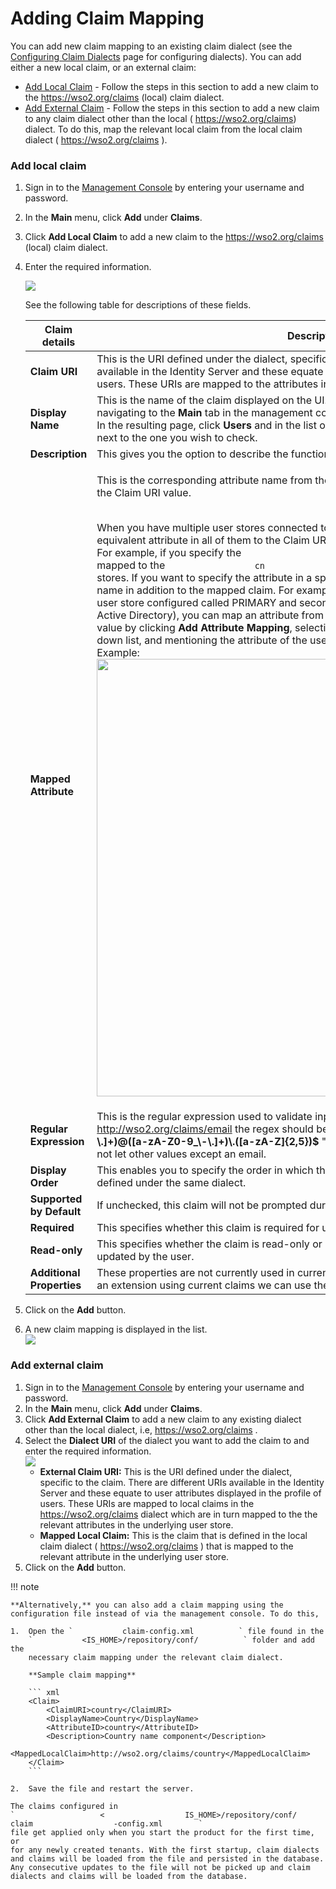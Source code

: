 # Adding Claim Mapping

You can add new claim mapping to an existing claim dialect (see the
[Configuring Claim Dialects](_Configuring_Claim_Dialects_) page for
configuring dialects). You can add either a new local claim, or an
external claim:

-   [Add Local Claim](#AddingClaimMapping-Addlocalclaim) - Follow the
    steps in this section to add a new claim to the
    https://wso2.org/claims (local) claim dialect.
-   [Add External Claim](#AddingClaimMapping-Addexternalclaim) - Follow
    the steps in this section to add a new claim to any claim dialect
    other than the local ( https://wso2.org/claims) dialect. To do this,
    map the relevant local claim from the local claim dialect (
    https://wso2.org/claims ).

### Add local claim

1.  Sign in to the [Management
    Console](../../setup/getting-started-with-the-management-console) by entering
    your username and password.
2.  In the **Main** menu, click **Add** under **Claims**.
3.  Click **Add Local Claim** to add a new claim to the
    https://wso2.org/claims (local) claim dialect.

4.  Enter the required information.  

    ![]( ../../assets/img/103330409/103330416.png) 

    See the following table for descriptions of these fields.

    <table>
    <colgroup>
    <col style="width: 50%" />
    <col style="width: 50%" />
    </colgroup>
    <thead>
    <tr class="header">
    <th>Claim details</th>
    <th>Description</th>
    </tr>
    </thead>
    <tbody>
    <tr class="odd">
    <td><strong>Claim URI</strong></td>
    <td>This is the URI defined under the dialect, specific to the claim. There are different URIs available in the Identity Server and these equate to user attributes displayed in the profile of users. These URIs are mapped to the attributes in the underlying user store.</td>
    </tr>
    <tr class="even">
    <td><strong>Display Name</strong></td>
    <td>This is the name of the claim displayed on the UI. This can be viewed in the user's profile by navigating to the <strong>Main</strong> tab in the management console and clicking <strong>List</strong> in <strong>Users and Roles</strong> . In the resulting page, click <strong>Users</strong> and in the list of users that are displayed, click <strong>User Profile</strong> next to the one you wish to check.</td>
    </tr>
    <tr class="odd">
    <td><strong>Description</strong></td>
    <td>This gives you the option to describe the functionality of the claim.</td>
    </tr>
    <tr class="even">
    <td><strong>Mapped Attribute</strong></td>
    <td><div class="content-wrapper">
    <p>This is the corresponding attribute name from the underlying user store that is mapped to the Claim URI value.<br />
    <br />
    </p>
    <p>When you have multiple user stores connected to the Identity Server, this maps the equivalent attribute in all of them to the Claim URI you are configuring.<br />
    For example, if you specify the <code>                 cn                </code> attribute, this is mapped to the <code>                 cn                </code> attribute in all the connected user stores. If you want to specify the attribute in a specific user store, you must add the domain name in addition to the mapped claim. For example, in a scenario where you have a primary user store configured called PRIMARY and secondary user stores called AD (representing Active Directory), you can map an attribute from each of these user stores to the Claim URI value by clicking <strong>Add Attribute Mapping</strong>, selecting the respective user store from the drop-down list, and mentioning the attribute of the userstore the attribute needs to be mapped to.<br />
    Example:<br />
    <img src=" ../../assets/img/103330409/103330410.png" width="700" /></p>
    </div></td>
    </tr>
    <tr class="odd">
    <td><strong>Regular Expression</strong></td>
    <td>This is the regular expression used to validate inputs. Example : For a claim URI like <a href="http://wso2.org/claims/email">http://wso2.org/claims/email</a> the regex should be something like " <strong>^([a-zA-Z0-9_\-\.]+)@([a-zA-Z0-9_\-\.]+)\.([a-zA-Z]{2,5})$</strong> ". This will validate the claim value and will not let other values except an email.</td>
    </tr>
    <tr class="even">
    <td><strong>Display Order</strong></td>
    <td>This enables you to specify the order in which the claim is displayed, among the other claims defined under the same dialect.</td>
    </tr>
    <tr class="odd">
    <td><strong>Supported by Default</strong></td>
    <td>If unchecked, this claim will not be prompted during user registration.</td>
    </tr>
    <tr class="even">
    <td><strong>Required</strong></td>
    <td>This specifies whether this claim is required for user registration.</td>
    </tr>
    <tr class="odd">
    <td><strong>Read-only</strong></td>
    <td>This specifies whether the claim is read-only or not. If the claim is read-only, it can't be updated by the user.</td>
    </tr>
    <tr class="even">
    <td><strong>Additional Properties</strong></td>
    <td>These properties are not currently used in current WSO2 Identity server. If we need to write an extension using current claims we can use these property values.</td>
    </tr>
    </tbody>
    </table>

5.  Click on the **Add** button.
6.  A new claim mapping is displayed in the list.  
    ![]( ../../assets/img/103330409/103330417.png)

### Add external claim

1.  Sign in to the [Management
    Console](../../setup/getting-started-with-the-management-console) by entering
    your username and password.
2.  In the **Main** menu, click **Add** under **Claims**.
3.  Click **Add External Claim** to add a new claim to any existing
    dialect other than the local dialect, i.e, https://wso2.org/claims .
4.  Select the **Dialect URI** of the dialect you want to add the claim
    to and enter the required information.  
    ![]( ../../assets/img/103330409/103330415.png) 
    -   **External Claim URI:** This is the URI defined under the
        dialect, specific to the claim. There are different URIs
        available in the Identity Server and these equate to user
        attributes displayed in the profile of users. These URIs are
        mapped to local claims in the https://wso2.org/claims dialect
        which are in turn mapped to the the relevant attributes in the
        underlying user store.
    -   **Mapped Local Claim:** This is the claim that is defined in the
        local claim dialect ( https://wso2.org/claims ) that is mapped
        to the relevant attribute in the underlying user store.
5.  Click on the **Add** button.

!!! note
    
    **Alternatively,** you can also add a claim mapping using the
    configuration file instead of via the management console. To do this,
    
    1.  Open the `           claim-config.xml          ` file found in the
        `           <IS_HOME>/repository/conf/          ` folder and add the
        necessary claim mapping under the relevant claim dialect.
    
        **Sample claim mapping**
    
        ``` xml
        <Claim>
            <ClaimURI>country</ClaimURI>
            <DisplayName>Country</DisplayName>
            <AttributeID>country</AttributeID>
            <Description>Country name component</Description>
            <MappedLocalClaim>http://wso2.org/claims/country</MappedLocalClaim>
        </Claim>
        ```
    
    2.  Save the file and restart the server.
    
    The claims configured in
    `                   <                  IS_HOME>/repository/conf/                   claim                  -config.xml        `
    file get applied only when you start the product for the first time, or
    for any newly created tenants. With the first startup, claim dialects
    and claims will be loaded from the file and persisted in the database.
    Any consecutive updates to the file will not be picked up and claim
    dialects and claims will be loaded from the database.
    
